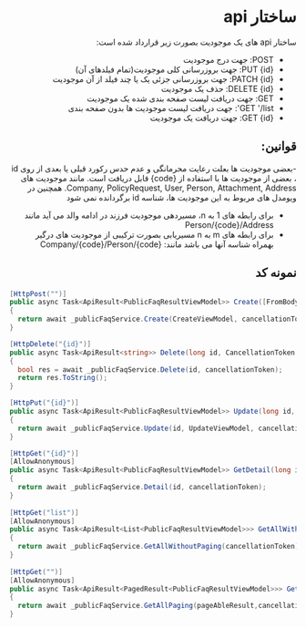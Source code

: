 <div dir="rtl" align="right">

# ساختار api

ساختار api های یک موجودیت بصورت زیر قرارداد شده است:
- POST: جهت درج موجودیت
- PUT {id}: جهت بروزرسانی کلی موجودیت(تمام فیلدهای آن)
- PATCH {id}: جهت بروزرسانی جزئی یک یا چند فیلد از آن موجودیت
- DELETE {id}: حذف یک موجودیت
- GET: جهت دریافت لیست صفحه بندی شده یک موجودیت
- GET '/list': جهت دریافت لیست موجودیت ها بدون صفحه بندی
- GET {id}: جهت دریافت یک موجودیت

## قوانین:
-بعضی موجودیت ها بعلت رعایت محرمانگی و عدم حدس رکورد قبلی یا بعدی از روی id ، بعضی از موجودیت ها با استفاده از {code} قابل دریافت است. مانند موجودیت های Company, PolicyRequest, User, Person, Attachment, Address. همچنین در ویومدل های مربوط به این موجودیت ها، شناسه id برگردانده نمی شود
- برای رابطه های 1 به n، مسیردهی موجودیت فرزند در ادامه والد می آید مانند Person/{code}/Address
- برای رابطه های m به n مسیریابی بصورت ترکیبی از موجودیت های درگیر بهمراه شناسه آنها می باشد مانند: Company/{code}/Person/{code}

## نمونه کد
<div dir="ltr" align="left">

```c#
[HttpPost("")]  
public async Task<ApiResult<PublicFaqResultViewModel>> Create([FromBody] PublicFaqInputViewModel CreateViewModel, CancellationToken cancellationToken)  
{  
  return await _publicFaqService.Create(CreateViewModel, cancellationToken);  
}  

[HttpDelete("{id}")]  
public async Task<ApiResult<string>> Delete(long id, CancellationToken cancellationToken)  
{  
  bool res = await _publicFaqService.Delete(id, cancellationToken);  
  return res.ToString();  
}  

[HttpPut("{id}")]  
public async Task<ApiResult<PublicFaqResultViewModel>> Update(long id, [FromBody] PublicFaqInputViewModel UpdateViewModel, CancellationToken cancellationToken)  
{  
  return await _publicFaqService.Update(id, UpdateViewModel, cancellationToken);  
}  

[HttpGet("{id}")]  
[AllowAnonymous]  
public async Task<ApiResult<PublicFaqResultViewModel>> GetDetail(long id, CancellationToken cancellationToken)  
{  
  return await _publicFaqService.Detail(id, cancellationToken);  
}  
  
[HttpGet("list")]  
[AllowAnonymous]  
public async Task<ApiResult<List<PublicFaqResultViewModel>>> GetAllWithoutPaging(CancellationToken cancellationToken)  
{  
  return await _publicFaqService.GetAllWithoutPaging(cancellationToken);  
}  
  
[HttpGet("")]  
[AllowAnonymous]  
public async Task<ApiResult<PagedResult<PublicFaqResultViewModel>>> GetAllPaging([FromQuery] PageAbleResult pageAbleResult,CancellationToken cancellationToken)  
{  
  return await _publicFaqService.GetAllPaging(pageAbleResult,cancellationToken);  
} 
```